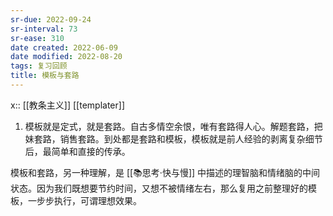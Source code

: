 ```yaml
---
sr-due: 2022-09-24
sr-interval: 73
sr-ease: 310
date created: 2022-06-09
date modified: 2022-08-20
tags: 复习回顾
title: 模板与套路
---
```


x:: [[教条主义]] [[templater]]

1. 模板就是定式，就是套路。自古多情空余恨，唯有套路得人心。解题套路，把妹套路，销售套路。到处都是套路和模板，模板就是前人经验的剥离复杂细节后，最简单和直接的传承。

模板和套路，另一种理解，是 [[📚思考·快与慢]] 中描述的理智脑和情绪脑的中间状态。因为我们既想要节约时间，又想不被情绪左右，那么复用之前整理好的模板，一步步执行，可谓理想效果。

